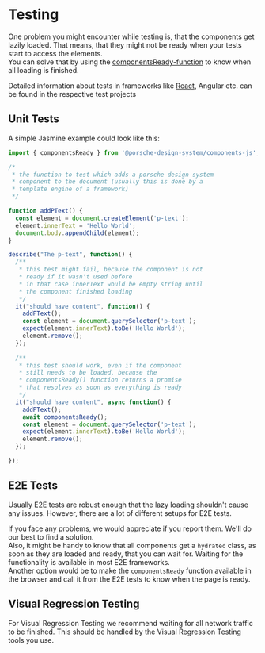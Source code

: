 # Testing

One problem you might encounter while testing is, that the components get
lazily loaded. That means, that they might not be ready when your tests start
to access the elements.  
You can solve that by using the [componentsReady-function](helpers/components-ready)
 to know when all loading is finished.
 
Detailed information about tests in frameworks like [React](start-coding/react), Angular etc. can be found in the respective test projects

<TableOfContents></TableOfContents>

## Unit Tests

A simple Jasmine example could look like this:
```javascript
import { componentsReady } from '@porsche-design-system/components-js';

/*
 * the function to test which adds a porsche design system
 * component to the document (usually this is done by a
 * template engine of a framework)
 */

function addPText() {
  const element = document.createElement('p-text');
  element.innerText = 'Hello World';
  document.body.appendChild(element);
}

describe("The p-text", function() {
  /**
   * this test might fail, because the component is not
   * ready if it wasn't used before
   * in that case innerText would be empty string until
   * the component finished loading
   */
  it("should have content", function() {
    addPText();
    const element = document.querySelector('p-text');
    expect(element.innerText).toBe('Hello World');
    element.remove();
  });
 
  /**
   * this test should work, even if the component
   * still needs to be loaded, because the
   * componentsReady() function returns a promise
   * that resolves as soon as everything is ready
   */
  it("should have content", async function() {
    addPText();
    await componentsReady();
    const element = document.querySelector('p-text');
    expect(element.innerText).toBe('Hello World');
    element.remove();
  });

});
```

## E2E Tests

Usually E2E tests are robust enough that the lazy loading shouldn't cause
any issues. However, there are a lot of different setups for E2E tests.

If you face any problems, we would appreciate if you report them. We'll
do our best to find a solution.  
Also, it might be handy to know that all components get a `hydrated` class,
as soon as they are loaded and ready, that you can wait for. Waiting for the functionality is available in most E2E frameworks.  
Another option would be to make the `componentsReady` function available
in the browser and call it from the E2E tests to know when the page is
ready.

## Visual Regression Testing

For Visual Regression Testing we recommend waiting for all network traffic
to be finished. This should be handled by the Visual Regression Testing
tools you use.